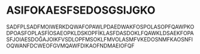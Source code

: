 # ASIFOKAESFSEDOSGSIJGKO
SADFPLSADFMOIWERKDQWAFOPAWLPDAEDWAKFOSPOLASOPFQAWPKODPOASFOPLASFİOSAEOPKLDSKOPFİKLASFDASDOKLFQAWKLDSAEKFOPASFJOIAESDOĞAJOIKFVSDLOPFMSOKLFMVOLASMFVKEDOSNMFKAOSNFIOQWANFDCWEOFGVMQAWFDIKAOFNDMAEIOFQF
